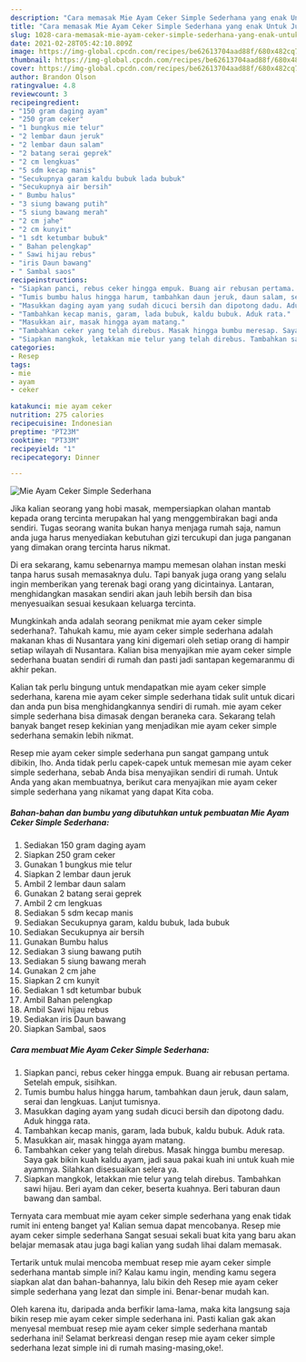 ```yaml
---
description: "Cara memasak Mie Ayam Ceker Simple Sederhana yang enak Untuk Jualan"
title: "Cara memasak Mie Ayam Ceker Simple Sederhana yang enak Untuk Jualan"
slug: 1028-cara-memasak-mie-ayam-ceker-simple-sederhana-yang-enak-untuk-jualan
date: 2021-02-28T05:42:10.809Z
image: https://img-global.cpcdn.com/recipes/be62613704aad88f/680x482cq70/mie-ayam-ceker-simple-sederhana-foto-resep-utama.jpg
thumbnail: https://img-global.cpcdn.com/recipes/be62613704aad88f/680x482cq70/mie-ayam-ceker-simple-sederhana-foto-resep-utama.jpg
cover: https://img-global.cpcdn.com/recipes/be62613704aad88f/680x482cq70/mie-ayam-ceker-simple-sederhana-foto-resep-utama.jpg
author: Brandon Olson
ratingvalue: 4.8
reviewcount: 3
recipeingredient:
- "150 gram daging ayam"
- "250 gram ceker"
- "1 bungkus mie telur"
- "2 lembar daun jeruk"
- "2 lembar daun salam"
- "2 batang serai geprek"
- "2 cm lengkuas"
- "5 sdm kecap manis"
- "Secukupnya garam kaldu bubuk lada bubuk"
- "Secukupnya air bersih"
- " Bumbu halus"
- "3 siung bawang putih"
- "5 siung bawang merah"
- "2 cm jahe"
- "2 cm kunyit"
- "1 sdt ketumbar bubuk"
- " Bahan pelengkap"
- " Sawi hijau rebus"
- "iris Daun bawang"
- " Sambal saos"
recipeinstructions:
- "Siapkan panci, rebus ceker hingga empuk. Buang air rebusan pertama. Setelah empuk, sisihkan."
- "Tumis bumbu halus hingga harum, tambahkan daun jeruk, daun salam, serai dan lengkuas. Lanjut tumisnya."
- "Masukkan daging ayam yang sudah dicuci bersih dan dipotong dadu. Aduk hingga rata."
- "Tambahkan kecap manis, garam, lada bubuk, kaldu bubuk. Aduk rata."
- "Masukkan air, masak hingga ayam matang."
- "Tambahkan ceker yang telah direbus. Masak hingga bumbu meresap. Saya gak bikin kuah kaldu ayam, jadi saua pakai kuah ini untuk kuah mie ayamnya. Silahkan disesuaikan selera ya."
- "Siapkan mangkok, letakkan mie telur yang telah direbus. Tambahkan sawi hijau. Beri ayam dan ceker, beserta kuahnya. Beri taburan daun bawang dan sambal."
categories:
- Resep
tags:
- mie
- ayam
- ceker

katakunci: mie ayam ceker 
nutrition: 275 calories
recipecuisine: Indonesian
preptime: "PT23M"
cooktime: "PT33M"
recipeyield: "1"
recipecategory: Dinner

---
```



![Mie Ayam Ceker Simple Sederhana](https://img-global.cpcdn.com/recipes/be62613704aad88f/680x482cq70/mie-ayam-ceker-simple-sederhana-foto-resep-utama.jpg)

Jika kalian seorang yang hobi masak, mempersiapkan olahan mantab kepada orang tercinta merupakan hal yang menggembirakan bagi anda sendiri. Tugas seorang  wanita bukan hanya menjaga rumah saja, namun anda juga harus menyediakan kebutuhan gizi tercukupi dan juga panganan yang dimakan orang tercinta harus nikmat.

Di era  sekarang, kamu sebenarnya mampu memesan olahan instan meski tanpa harus susah memasaknya dulu. Tapi banyak juga orang yang selalu ingin memberikan yang terenak bagi orang yang dicintainya. Lantaran, menghidangkan masakan sendiri akan jauh lebih bersih dan bisa menyesuaikan sesuai kesukaan keluarga tercinta. 



Mungkinkah anda adalah seorang penikmat mie ayam ceker simple sederhana?. Tahukah kamu, mie ayam ceker simple sederhana adalah makanan khas di Nusantara yang kini digemari oleh setiap orang di hampir setiap wilayah di Nusantara. Kalian bisa menyajikan mie ayam ceker simple sederhana buatan sendiri di rumah dan pasti jadi santapan kegemaranmu di akhir pekan.

Kalian tak perlu bingung untuk mendapatkan mie ayam ceker simple sederhana, karena mie ayam ceker simple sederhana tidak sulit untuk dicari dan anda pun bisa menghidangkannya sendiri di rumah. mie ayam ceker simple sederhana bisa dimasak dengan beraneka cara. Sekarang telah banyak banget resep kekinian yang menjadikan mie ayam ceker simple sederhana semakin lebih nikmat.

Resep mie ayam ceker simple sederhana pun sangat gampang untuk dibikin, lho. Anda tidak perlu capek-capek untuk memesan mie ayam ceker simple sederhana, sebab Anda bisa menyajikan sendiri di rumah. Untuk Anda yang akan membuatnya, berikut cara menyajikan mie ayam ceker simple sederhana yang nikamat yang dapat Kita coba.

<!--inarticleads1-->

##### Bahan-bahan dan bumbu yang dibutuhkan untuk pembuatan Mie Ayam Ceker Simple Sederhana:

1. Sediakan 150 gram daging ayam
1. Siapkan 250 gram ceker
1. Gunakan 1 bungkus mie telur
1. Siapkan 2 lembar daun jeruk
1. Ambil 2 lembar daun salam
1. Gunakan 2 batang serai geprek
1. Ambil 2 cm lengkuas
1. Sediakan 5 sdm kecap manis
1. Sediakan Secukupnya garam, kaldu bubuk, lada bubuk
1. Sediakan Secukupnya air bersih
1. Gunakan  Bumbu halus
1. Sediakan 3 siung bawang putih
1. Sediakan 5 siung bawang merah
1. Gunakan 2 cm jahe
1. Siapkan 2 cm kunyit
1. Sediakan 1 sdt ketumbar bubuk
1. Ambil  Bahan pelengkap
1. Ambil  Sawi hijau rebus
1. Sediakan iris Daun bawang
1. Siapkan  Sambal, saos




<!--inarticleads2-->

##### Cara membuat Mie Ayam Ceker Simple Sederhana:

1. Siapkan panci, rebus ceker hingga empuk. Buang air rebusan pertama. Setelah empuk, sisihkan.
1. Tumis bumbu halus hingga harum, tambahkan daun jeruk, daun salam, serai dan lengkuas. Lanjut tumisnya.
1. Masukkan daging ayam yang sudah dicuci bersih dan dipotong dadu. Aduk hingga rata.
1. Tambahkan kecap manis, garam, lada bubuk, kaldu bubuk. Aduk rata.
1. Masukkan air, masak hingga ayam matang.
1. Tambahkan ceker yang telah direbus. Masak hingga bumbu meresap. Saya gak bikin kuah kaldu ayam, jadi saua pakai kuah ini untuk kuah mie ayamnya. Silahkan disesuaikan selera ya.
1. Siapkan mangkok, letakkan mie telur yang telah direbus. Tambahkan sawi hijau. Beri ayam dan ceker, beserta kuahnya. Beri taburan daun bawang dan sambal.




Ternyata cara membuat mie ayam ceker simple sederhana yang enak tidak rumit ini enteng banget ya! Kalian semua dapat mencobanya. Resep mie ayam ceker simple sederhana Sangat sesuai sekali buat kita yang baru akan belajar memasak atau juga bagi kalian yang sudah lihai dalam memasak.

Tertarik untuk mulai mencoba membuat resep mie ayam ceker simple sederhana mantab simple ini? Kalau kamu ingin, mending kamu segera siapkan alat dan bahan-bahannya, lalu bikin deh Resep mie ayam ceker simple sederhana yang lezat dan simple ini. Benar-benar mudah kan. 

Oleh karena itu, daripada anda berfikir lama-lama, maka kita langsung saja bikin resep mie ayam ceker simple sederhana ini. Pasti kalian gak akan menyesal membuat resep mie ayam ceker simple sederhana mantab sederhana ini! Selamat berkreasi dengan resep mie ayam ceker simple sederhana lezat simple ini di rumah masing-masing,oke!.

